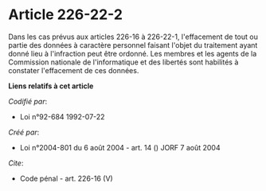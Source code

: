 # Article 226-22-2

Dans les cas prévus aux articles 226-16 à 226-22-1, l'effacement de tout ou partie des données à caractère personnel faisant
l'objet du traitement ayant donné lieu à l'infraction peut être ordonné. Les membres et les agents de la Commission nationale
de l'informatique et des libertés sont habilités à constater l'effacement de ces données.

**Liens relatifs à cet article**

_Codifié par_:

  - Loi n°92-684 1992-07-22

_Créé par_:

  - Loi n°2004-801 du 6 août 2004 - art. 14 () JORF 7 août 2004

_Cite_:

  - Code pénal - art. 226-16 (V)

